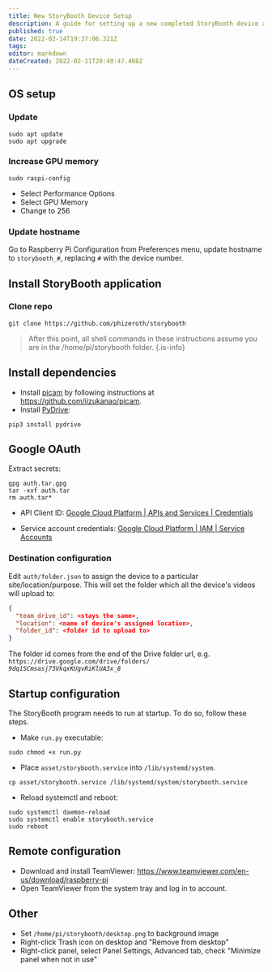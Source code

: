 ```yaml
---
title: New StoryBooth Device Setup
description: A guide for setting up a new completed StoryBooth device after first powering it on
published: true
date: 2022-02-14T19:37:06.321Z
tags: 
editor: markdown
dateCreated: 2022-02-11T20:40:47.468Z
---
```


## OS setup

### Update
```shell
sudo apt update
sudo apt upgrade
```

### Increase GPU memory
```shell
sudo raspi-config
```
- Select Performance Options
- Select GPU Memory
- Change to 256

### Update hostname
Go to Raspberry Pi Configuration from Preferences menu, update hostname to `storybooth_#`, replacing `#` with the device number.

## Install StoryBooth application

### Clone repo
```shell
git clone https://github.com/phizeroth/storybooth
```

> After this point, all shell commands in these instructions assume you are in the /home/pi/storybooth folder.
{.is-info}

## Install dependencies

* Install [picam](https://github.com/iizukanao/picam) by following instructions at https://github.com/iizukanao/picam.
* Install [PyDrive](https://pythonhosted.org/PyDrive/index.html):
```shell
pip3 install pydrive
```

## Google OAuth

Extract secrets:
```shell
gpg auth.tar.gpg
tar -xvf auth.tar
rm auth.tar*
```

* API Client ID:
[Google Cloud Platform | APIs and Services | Credentials](https://console.developers.google.com/apis/credentials?project=story-booth)

* Service account credentials:
[Google Cloud Platform | IAM | Service Accounts](https://console.cloud.google.com/iam-admin/serviceaccounts?project=story-booth&supportedpurview=project)

### Destination configuration
Edit `auth/folder.json` to assign the device to a particular site/location/purpose. This will set the folder which all the device's videos will upload to:
```json
{
  "team_drive_id": <stays the same>,
  "location": <name of device's assigned location>,
  "folder_id": <folder id to upload to>
}
```
The folder id comes from the end of the Drive folder url, e.g. `https://drive.google.com/drive/folders/` _`9dq1SCmsasj73VkqxKUgvRiKlUA3x_8`_


## Startup configuration
The StoryBooth program needs to run at startup. To do so, follow these steps.

* Make `run.py` executable:
```shell
sudo chmod +x run.py
```
* Place `asset/storybooth.service` into `/lib/systemd/system`.
```shell
cp asset/storybooth.service /lib/systemd/system/storybooth.service
```

* Reload systemctl and reboot:
```shell
sudo systemctl daemon-reload
sudo systemctl enable storybooth.service
sudo reboot
```

## Remote configuration
- Download and install TeamViewer:
https://www.teamviewer.com/en-us/download/raspberry-pi
- Open TeamViewer from the system tray and log in to account.

## Other
- Set `/home/pi/storybooth/desktop.png` to background image
- Right-click Trash icon on desktop and "Remove from desktop"
- Right-click panel, select Panel Settings, Advanced tab, check "Minimize panel when not in use"